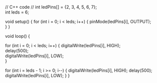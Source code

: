 // C++ code
//
int ledPins[] = {2, 3, 4, 5, 6, 7};  
int leds = 6;  

void setup() {
  for (int i = 0; i < leds; i++) {
    pinMode(ledPins[i], OUTPUT);  
  }
}

void loop() {
  
  for (int i = 0; i < leds; i++) {
    digitalWrite(ledPins[i], HIGH);   
    delay(500);                       
    digitalWrite(ledPins[i], LOW);   
  }
  
   
  for (int i = leds - 1; i >= 0; i--) {
    digitalWrite(ledPins[i], HIGH);
    delay(500);
    digitalWrite(ledPins[i], LOW);
  }
}
